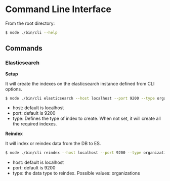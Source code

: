 # Command Line Interface

From the root directory:

```bash
$ node ./bin/cli --help
```

## Commands

### Elasticsearch

**Setup**

It will create the indexes on the elasticsearch instance defined from CLI options.

```bash
$ node ./bin/cli elasticsearch --host localhost --port 9200 --type organizations
```

- host: default is localhost
- port: default is 9200
- type: Defines the type of index to create. When not set, it will create all the required indexes.

**Reindex**

It will index or reindex data from the DB to ES.

```bash
$ node ./bin/cli reindex --host localhost --port 9200 --type organization
```

- host: default is localhost
- port: default is 9200
- type: the data type to reindex. Possible values: organizations
